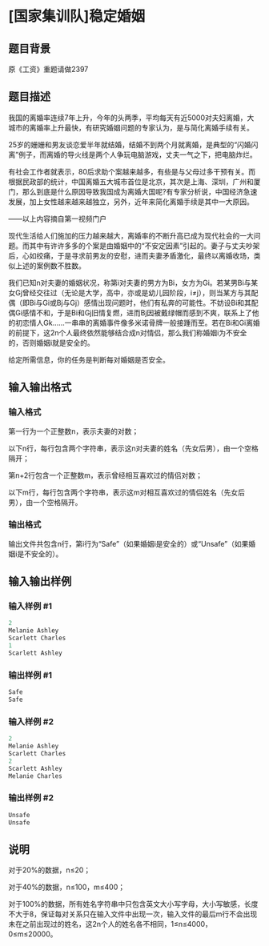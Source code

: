 # [国家集训队]稳定婚姻

## 题目背景

原《工资》重题请做2397

## 题目描述

我国的离婚率连续7年上升，今年的头两季，平均每天有近5000对夫妇离婚，大城市的离婚率上升最快，有研究婚姻问题的专家认为，是与简化离婚手续有关。

25岁的姗姗和男友谈恋爱半年就结婚，结婚不到两个月就离婚，是典型的“闪婚闪离”例子，而离婚的导火线是两个人争玩电脑游戏，丈夫一气之下，把电脑炸烂。

有社会工作者就表示，80后求助个案越来越多，有些是与父母过多干预有关。而根据民政部的统计，中国离婚五大城市首位是北京，其次是上海、深圳，广州和厦门，那么到底是什么原因导致我国成为离婚大国呢?有专家分析说，中国经济急速发展，加上女性越来越来越独立，另外，近年来简化离婚手续是其中一大原因。

——以上内容摘自第一视频门户

现代生活给人们施加的压力越来越大，离婚率的不断升高已成为现代社会的一大问题。而其中有许许多多的个案是由婚姻中的“不安定因素”引起的。妻子与丈夫吵架后，心如绞痛，于是寻求前男友的安慰，进而夫妻矛盾激化，最终以离婚收场，类似上述的案例数不胜数。

我们已知n对夫妻的婚姻状况，称第i对夫妻的男方为Bi，女方为Gi。若某男Bi与某女Gj曾经交往过（无论是大学，高中，亦或是幼儿园阶段，i≠j），则当某方与其配偶（即Bi与Gi或Bj与Gj）感情出现问题时，他们有私奔的可能性。不妨设Bi和其配偶Gi感情不和，于是Bi和Gj旧情复燃，进而Bj因被戴绿帽而感到不爽，联系上了他的初恋情人Gk……一串串的离婚事件像多米诺骨牌一般接踵而至。若在Bi和Gi离婚的前提下，这2n个人最终依然能够结合成n对情侣，那么我们称婚姻i为不安全的，否则婚姻i就是安全的。

给定所需信息，你的任务是判断每对婚姻是否安全。

## 输入输出格式

### 输入格式

第一行为一个正整数n，表示夫妻的对数；

以下n行，每行包含两个字符串，表示这n对夫妻的姓名（先女后男），由一个空格隔开；

第n+2行包含一个正整数m，表示曾经相互喜欢过的情侣对数；

以下m行，每行包含两个字符串，表示这m对相互喜欢过的情侣姓名（先女后男），由一个空格隔开。

### 输出格式

输出文件共包含n行，第i行为“Safe”（如果婚姻i是安全的）或“Unsafe”（如果婚姻i是不安全的）。

## 输入输出样例

### 输入样例 #1

```cpp
2
Melanie Ashley
Scarlett Charles
1
Scarlett Ashley
```


### 输出样例 #1

```cpp
Safe
Safe
```


### 输入样例 #2

```cpp
2
Melanie Ashley
Scarlett Charles
2
Scarlett Ashley
Melanie Charles
```


### 输出样例 #2

```cpp
Unsafe
Unsafe
```


## 说明

对于20%的数据，n≤20；

对于40%的数据，n≤100，m≤400；

对于100%的数据，所有姓名字符串中只包含英文大小写字母，大小写敏感，长度不大于8，保证每对关系只在输入文件中出现一次，输入文件的最后m行不会出现未在之前出现过的姓名，这2n个人的姓名各不相同，1≤n≤4000，0≤m≤20000。

